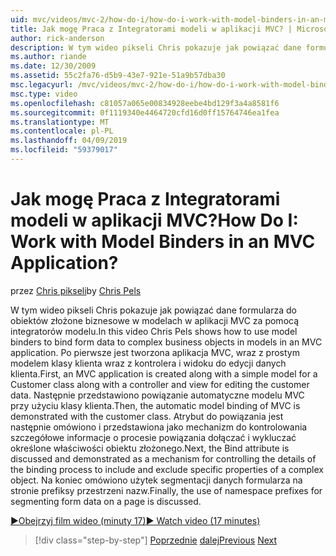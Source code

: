 ```yaml
---
uid: mvc/videos/mvc-2/how-do-i/how-do-i-work-with-model-binders-in-an-mvc-application
title: Jak mogę Praca z Integratorami modeli w aplikacji MVC? | Microsoft Docs
author: rick-anderson
description: W tym wideo pikseli Chris pokazuje jak powiązać dane formularza do obiektów złożone biznesowe w modelach w aplikacji MVC za pomocą integratorów modelu. Pierwszy, applicat MVC...
ms.author: riande
ms.date: 12/30/2009
ms.assetid: 55c2fa76-d5b9-43e7-921e-51a9b57dba30
msc.legacyurl: /mvc/videos/mvc-2/how-do-i/how-do-i-work-with-model-binders-in-an-mvc-application
msc.type: video
ms.openlocfilehash: c81057a065e00834928eebe4bd129f3a4a8581f6
ms.sourcegitcommit: 0f1119340e4464720cfd16d0ff15764746ea1fea
ms.translationtype: MT
ms.contentlocale: pl-PL
ms.lasthandoff: 04/09/2019
ms.locfileid: "59379017"
---
```

# <a name="how-do-i-work-with-model-binders-in-an-mvc-application"></a><span data-ttu-id="9e88c-105">Jak mogę Praca z Integratorami modeli w aplikacji MVC?</span><span class="sxs-lookup"><span data-stu-id="9e88c-105">How Do I: Work with Model Binders in an MVC Application?</span></span>

<span data-ttu-id="9e88c-106">przez [Chris pikseli](https://twitter.com/chrispels)</span><span class="sxs-lookup"><span data-stu-id="9e88c-106">by [Chris Pels](https://twitter.com/chrispels)</span></span>

<span data-ttu-id="9e88c-107">W tym wideo pikseli Chris pokazuje jak powiązać dane formularza do obiektów złożone biznesowe w modelach w aplikacji MVC za pomocą integratorów modelu.</span><span class="sxs-lookup"><span data-stu-id="9e88c-107">In this video Chris Pels shows how to use model binders to bind form data to complex business objects in models in an MVC application.</span></span> <span data-ttu-id="9e88c-108">Po pierwsze jest tworzona aplikacja MVC, wraz z prostym modelem klasy klienta wraz z kontrolera i widoku do edycji danych klienta.</span><span class="sxs-lookup"><span data-stu-id="9e88c-108">First, an MVC application is created along with a simple model for a Customer class along with a controller and view for editing the customer data.</span></span> <span data-ttu-id="9e88c-109">Następnie przedstawiono powiązanie automatyczne modelu MVC przy użyciu klasy klienta.</span><span class="sxs-lookup"><span data-stu-id="9e88c-109">Then, the automatic model binding of MVC is demonstrated with the customer class.</span></span> <span data-ttu-id="9e88c-110">Atrybut do powiązania jest następnie omówiono i przedstawiona jako mechanizm do kontrolowania szczegółowe informacje o procesie powiązania dołączać i wykluczać określone właściwości obiektu złożonego.</span><span class="sxs-lookup"><span data-stu-id="9e88c-110">Next, the Bind attribute is discussed and demonstrated as a mechanism for controlling the details of the binding process to include and exclude specific properties of a complex object.</span></span> <span data-ttu-id="9e88c-111">Na koniec omówiono użytek segmentacji danych formularza na stronie prefiksy przestrzeni nazw.</span><span class="sxs-lookup"><span data-stu-id="9e88c-111">Finally, the use of namespace prefixes for segmenting form data on a page is discussed.</span></span>

[<span data-ttu-id="9e88c-112">&#9654;Obejrzyj film wideo (minuty 17)</span><span class="sxs-lookup"><span data-stu-id="9e88c-112">&#9654; Watch video (17 minutes)</span></span>](https://channel9.msdn.com/Blogs/ASP-NET-Site-Videos/how-do-i-work-with-model-binders-in-an-mvc-application)

> [!div class="step-by-step"]
> <span data-ttu-id="9e88c-113">[Poprzednie](how-do-i-create-a-custom-html-helper-for-an-mvc-application.md)
> [dalej](how-do-i-use-httpverbs-attributes-in-an-mvc-application.md)</span><span class="sxs-lookup"><span data-stu-id="9e88c-113">[Previous](how-do-i-create-a-custom-html-helper-for-an-mvc-application.md)
[Next](how-do-i-use-httpverbs-attributes-in-an-mvc-application.md)</span></span>

